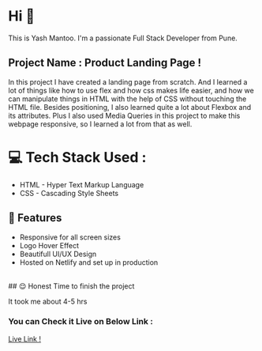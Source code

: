 # Hi 👋 
This is Yash Mantoo. 
I'm a passionate Full Stack Developer from Pune.

## Project Name : **Product Landing Page !**

In this project I have created a landing page from scratch. And I learned a lot of things like how to use flex and how css makes life easier, and how we can manipulate things in HTML with the help of CSS without touching the HTML file. Besides positioning, I also learned quite a lot about Flexbox and its attributes. Plus I also used Media Queries in this project to make this webpage responsive, so I learned a lot from that as well.
</br>

# 💻 Tech Stack Used :

  - HTML - Hyper Text Markup Language
  - CSS  - Cascading Style Sheets

## 📝 Features

- Responsive for all screen sizes
- Logo Hover Effect
- Beautifull UI/UX Design
- Hosted on Netlify and set up in production
</br>
## 😌 Honest Time to finish the project

It took me about 4-5 hrs

### You can Check it Live on Below Link :

[Live Link !](https://earphone.netlify.app/)
